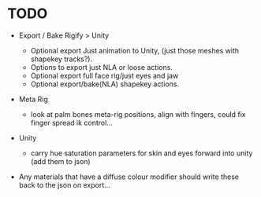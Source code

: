 # TODO

- Export / Bake Rigify > Unity
    - Optional export Just animation to Unity, (just those meshes with shapekey tracks?).
    - Options to export just NLA or loose actions.
    - Optional export full face rig/just eyes and jaw
    - Optional export/bake(NLA) shapekey actions.
- Meta Rig
    - look at palm bones meta-rig positions, align with fingers, could fix finger spread ik control...

- Unity
    - carry hue saturation parameters for skin and eyes forward into unity (add them to json)

- Any materials that have a diffuse colour modifier should write these back to the json on export...